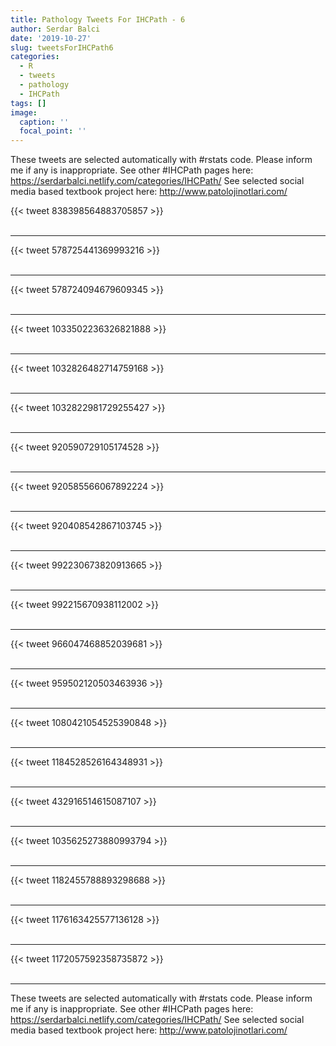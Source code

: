 ```yaml
---
title: Pathology Tweets For IHCPath - 6
author: Serdar Balci
date: '2019-10-27'
slug: tweetsForIHCPath6
categories:
  - R
  - tweets
  - pathology
  - IHCPath
tags: []
image:
  caption: ''
  focal_point: ''
---
```



These tweets are selected automatically with #rstats code. Please inform me if any is inappropriate.
See other #IHCPath pages here: https://serdarbalci.netlify.com/categories/IHCPath/ 
See selected social media based textbook project here: http://www.patolojinotlari.com/

{{< tweet 838398564883705857 >}}
<br>
<br>
<hr>
{{< tweet 578725441369993216 >}}
<br>
<br>
<hr>
{{< tweet 578724094679609345 >}}
<br>
<br>
<hr>
{{< tweet 1033502236326821888 >}}
<br>
<br>
<hr>
{{< tweet 1032826482714759168 >}}
<br>
<br>
<hr>
{{< tweet 1032822981729255427 >}}
<br>
<br>
<hr>
{{< tweet 920590729105174528 >}}
<br>
<br>
<hr>
{{< tweet 920585566067892224 >}}
<br>
<br>
<hr>
{{< tweet 920408542867103745 >}}
<br>
<br>
<hr>
{{< tweet 992230673820913665 >}}
<br>
<br>
<hr>
{{< tweet 992215670938112002 >}}
<br>
<br>
<hr>
{{< tweet 966047468852039681 >}}
<br>
<br>
<hr>
{{< tweet 959502120503463936 >}}
<br>
<br>
<hr>
{{< tweet 1080421054525390848 >}}
<br>
<br>
<hr>
{{< tweet 1184528526164348931 >}}
<br>
<br>
<hr>
{{< tweet 432916514615087107 >}}
<br>
<br>
<hr>
{{< tweet 1035625273880993794 >}}
<br>
<br>
<hr>
{{< tweet 1182455788893298688 >}}
<br>
<br>
<hr>
{{< tweet 1176163425577136128 >}}
<br>
<br>
<hr>
{{< tweet 1172057592358735872 >}}
<br>
<br>
<hr>


These tweets are selected automatically with #rstats code. Please inform me if any is inappropriate.
See other #IHCPath pages here: https://serdarbalci.netlify.com/categories/IHCPath/ 
See selected social media based textbook project here: http://www.patolojinotlari.com/
